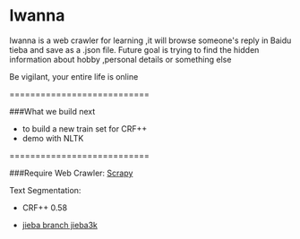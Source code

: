 # Iwanna
Iwanna is a web crawler for learning ,it will browse someone's reply in Baidu tieba and save as a .json file.
Future goal is trying to find the hidden information about hobby ,personal details or something else

Be vigilant, your entire life is online 

===========================


###What we build next
* to build a new train set for CRF++
* demo with NLTK

===========================


###Require
Web Crawler:
[Scrapy](https://scrapy.org/)

Text Segmentation:

* CRF++ 0.58

* [jieba branch jieba3k](https://github.com/fxsjy/jieba/tree/jieba3k "an amazing text segmentation module o(*≧▽≦)ツ ")
